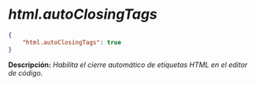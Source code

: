 <!-- Autor: Daniel Benjamin Perez Morales -->
<!-- GitHub: https://github.com/DanielBenjaminPerezMoralesDev13 -->
<!-- GitLab: https://gitlab.com/DanielBenjaminPerezMoralesDev13 -->
<!-- Correo electrónico: danielperezdev@proton.me -->

# ***html.autoClosingTags***

```json
{
    "html.autoClosingTags": true
}
```

**Descripción:** *Habilita el cierre automático de etiquetas HTML en el editor de código.*
